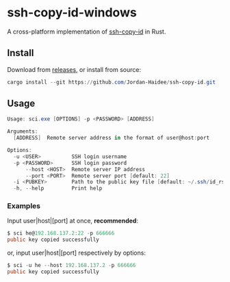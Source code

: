 # ssh-copy-id-windows
A cross-platform implementation of [ssh-copy-id](https://www.ssh.com/academy/ssh/copy-id) in Rust.


## Install
Download from [releases](https://github.com/Jordan-Haidee/ssh-copy-id/releases), 
or install from source:
```powershell
cargo install --git https://github.com/Jordan-Haidee/ssh-copy-id.git
```

## Usage
```powershell
Usage: sci.exe [OPTIONS] -p <PASSWORD> [ADDRESS]

Arguments:
  [ADDRESS]  Remote server address in the format of user@host:port

Options:
  -u <USER>          SSH login username
  -p <PASSWORD>      SSH login password
      --host <HOST>  Remote server IP address
      --port <PORT>  Remote server port [default: 22]
  -i <PUBKEY>        Path to the public key file [default: ~/.ssh/id_rsa.pub]
  -h, --help         Print help
```

### Examples

Input user|host|[port] at once, **recommended**: 
```powershell   
$ sci he@192.168.137.2:22 -p 666666
public key copied successfully
```
or, input user|host|[port] respectively by options: 
```powershell
$ sci -u he --host 192.168.137.2 -p 666666
public key copied successfully
```